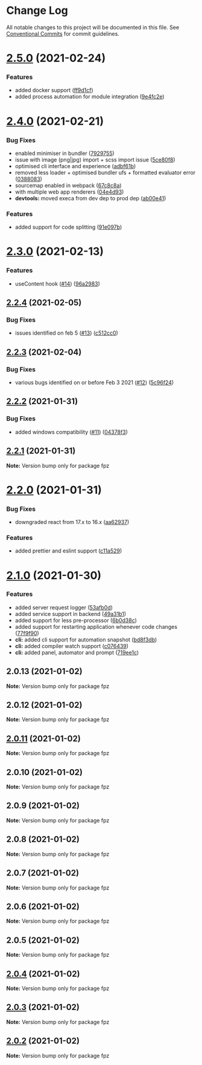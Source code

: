 # Change Log

All notable changes to this project will be documented in this file.
See [Conventional Commits](https://conventionalcommits.org) for commit guidelines.

# [2.5.0](https://github.com/skyslit/ark/compare/v2.4.0...v2.5.0) (2021-02-24)


### Features

* added docker support ([ff9d1cf](https://github.com/skyslit/ark/commit/ff9d1cfda7e5c30041bc3cc4cc6f497db9018554))
* added process automation for module integration ([9e4fc2e](https://github.com/skyslit/ark/commit/9e4fc2ea111d98f96ac313074a500b8e013945e9))





# [2.4.0](https://github.com/skyslit/ark/compare/v2.3.0...v2.4.0) (2021-02-21)


### Bug Fixes

* enabled minimiser in bundler ([7929755](https://github.com/skyslit/ark/commit/79297555b66c9ff38b61a7de80255c3229843944))
* issue with image (png|jpg) import + scss import issue ([5ce80f8](https://github.com/skyslit/ark/commit/5ce80f83cb8d1a231879525dd5f2972ac1703685))
* optimised cli interface and experience ([adbf61b](https://github.com/skyslit/ark/commit/adbf61be5b745ee4e725895516deada93d160b9f))
* removed less loader + optimised bundler ufs + formatted evaluator error ([0388083](https://github.com/skyslit/ark/commit/03880839acc58111dee22bb48dc3ff0b98214648))
* sourcemap enabled in webpack ([67c8c8a](https://github.com/skyslit/ark/commit/67c8c8a90567910f74602e08410faf60f9058017))
* with multiple web app renderers ([04e4d93](https://github.com/skyslit/ark/commit/04e4d9365cef1d5795ce884fb68bea6702365b1b))
* **devtools:** moved execa from dev dep to prod dep ([ab00e41](https://github.com/skyslit/ark/commit/ab00e411f279511ea64f29d8e1c4ee11afd13cd0))


### Features

* added support for code splitting ([91e097b](https://github.com/skyslit/ark/commit/91e097ba6fbb43afdb06b9da73ae370e696b0f08))





# [2.3.0](https://github.com/skyslit/ark/compare/v2.2.4...v2.3.0) (2021-02-13)

### Features

- useContent hook ([#14](https://github.com/skyslit/ark/issues/14)) ([96a2983](https://github.com/skyslit/ark/commit/96a29835e165074c28fae93f36f1b9d802626e5d))

## [2.2.4](https://github.com/skyslit/ark/compare/v2.2.3...v2.2.4) (2021-02-05)

### Bug Fixes

- issues identified on feb 5 ([#13](https://github.com/skyslit/ark/issues/13)) ([c512cc0](https://github.com/skyslit/ark/commit/c512cc0638ad8599432698f06160aa1bcca7f8bb))

## [2.2.3](https://github.com/skyslit/ark/compare/v2.2.2...v2.2.3) (2021-02-04)

### Bug Fixes

- various bugs identified on or before Feb 3 2021 ([#12](https://github.com/skyslit/ark/issues/12)) ([5c96f24](https://github.com/skyslit/ark/commit/5c96f24609ef1e04aad212e2e47f3b110ed0b8a4))

## [2.2.2](https://github.com/skyslit/ark/compare/v2.2.1...v2.2.2) (2021-01-31)

### Bug Fixes

- added windows compatibility ([#11](https://github.com/skyslit/ark/issues/11)) ([04378f3](https://github.com/skyslit/ark/commit/04378f30b9a08dca67b78cfea6e41f51b3ab0293))

## [2.2.1](https://github.com/skyslit/ark/compare/v2.2.0...v2.2.1) (2021-01-31)

**Note:** Version bump only for package fpz

# [2.2.0](https://github.com/skyslit/ark/compare/v2.1.0...v2.2.0) (2021-01-31)

### Bug Fixes

- downgraded react from 17.x to 16.x ([aa62937](https://github.com/skyslit/ark/commit/aa629374373280f7f8b4787aabc5e2f535889bce))

### Features

- added prettier and eslint support ([c11a529](https://github.com/skyslit/ark/commit/c11a52957d27869f2d317b4429a4a3d4d7432c6e))

# [2.1.0](https://github.com/skyslit/ark/compare/v2.0.13...v2.1.0) (2021-01-30)

### Features

- added server request logger ([53afb0d](https://github.com/skyslit/ark/commit/53afb0db0a82be6bd50bee878936ccd906178937))
- added service support in backend ([49a31b1](https://github.com/skyslit/ark/commit/49a31b1df77716f3e88e7d6da35c101e269f0653))
- added support for less pre-processor ([6b0d38c](https://github.com/skyslit/ark/commit/6b0d38c0108c9d583baa50abe886db38ddb7f573))
- added support for restarting application whenever code changes ([77f9f90](https://github.com/skyslit/ark/commit/77f9f90c9681e74a6313a88b052a063a57c6e653))
- **cli:** added cli support for automation snapshot ([bd8f3db](https://github.com/skyslit/ark/commit/bd8f3dba3e2a3987e5b0f60133f93153ef48e5ed))
- **cli:** added compiler watch support ([c076439](https://github.com/skyslit/ark/commit/c076439e3f0ea6390dd3407ef4f5908b56daaede))
- **cli:** added panel, automator and prompt ([719ee1c](https://github.com/skyslit/ark/commit/719ee1cd627cdd0fb58955226925333823f5c97a))

## 2.0.13 (2021-01-02)

**Note:** Version bump only for package fpz

## 2.0.12 (2021-01-02)

**Note:** Version bump only for package fpz

## [2.0.11](https://github.com/skyslit/ark/compare/v2.0.10...v2.0.11) (2021-01-02)

**Note:** Version bump only for package fpz

## 2.0.10 (2021-01-02)

**Note:** Version bump only for package fpz

## 2.0.9 (2021-01-02)

**Note:** Version bump only for package fpz

## 2.0.8 (2021-01-02)

**Note:** Version bump only for package fpz

## 2.0.7 (2021-01-02)

**Note:** Version bump only for package fpz

## 2.0.6 (2021-01-02)

**Note:** Version bump only for package fpz

## 2.0.5 (2021-01-02)

**Note:** Version bump only for package fpz

## [2.0.4](https://github.com/skyslit/ark-core/compare/v2.0.3...v2.0.4) (2021-01-02)

**Note:** Version bump only for package fpz

## [2.0.3](https://github.com/skyslit/ark-core/compare/v2.0.2...v2.0.3) (2021-01-02)

**Note:** Version bump only for package fpz

## [2.0.2](https://github.com/skyslit/ark-core/compare/v2.0.1...v2.0.2) (2021-01-02)

**Note:** Version bump only for package fpz
